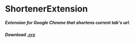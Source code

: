 ShortenerExtension
==================
<h5>Extension for Google Chrome that shortens current tab's url.</h5>
<h5>Download <a href="http://shrt.hol.es/be1">.crx</a></h5>
